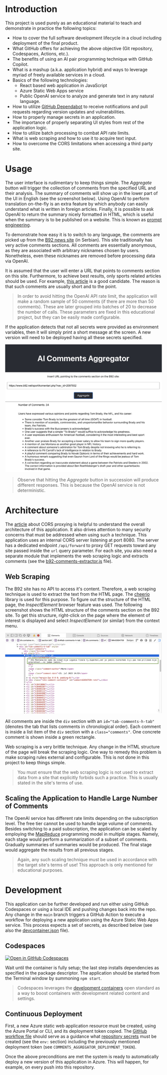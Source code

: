 # Introduction
This project is used purely as an educational material to teach and demonstrate in practice the following topics:

- How to cover the full software development lifecycle in a cloud including deployment of the final product.
- What GitHub offers for achieving the above objective (Git repository, Codespaces, Actions, etc.).
- The benefits of using an AI pair programming technique with GitHub Copilot.
- What is a mashup (a.k.a. application hybrid) and ways to leverage myriad of freely available services in a cloud.
- Basics of the following technologies:
    - React based web application in JavaScript
    - Azure Static Web Apps service
    - Public OpenAI service to analyze and generate text in any natural language.
- How to utilize [GitHub Dependabot](https://github.com/skills/secure-repository-supply-chain) to receive notifications and pull requests regarding version updates and vulnerabilities. 
- How to properly manage secrets in an application.
- The importance of properly separating UI styles from rest of the application logic.
- How to utilize batch processing to combat API rate limits.
- What is web scraping and how to use it to acquire text input.
- How to overcome the CORS limitations when accessing a third party site.

# Usage
The user interface is rudimentary to keep things simple. The *Aggregate* button will trigger the collection of comments from the specified URL and their analysis. 
The summary of comments will show up in the lower part of the UI in English (see the screenshot below).
Using OpenAI to perform translation on-the-fly is an extra feature by which anybody can easily understand what is written in foreign articles.
Finally, it is possible to ask OpenAI to return the summary nicely formatted in HTML, which is useful when the summary is to be published on a website.
This is known as [prompt engineering](https://aws.amazon.com/what-is/prompt-engineering/).

To demonstrate how easy it is to switch to any language, the comments are picked up from the [B92 news site](https://www.b92.net) (in Serbian). This site traditionally has very active comments sections.
All comments are essentially anonymous, as they are associated with arbitrary nicknames chosen by users.
Nonetheless, even these nicknames are removed before processing data via OpenAI.

It is assumed that the user will enter a URL that points to comments section on this site. 
Furthermore, to achieve best results, only sports related articles should be used. 
For example, [this article](https://www.b92.net/sport/komentari.php?nav_id=2097932) is a good candidate. The reason is that such comments are usually short and to the point.

> In order to avoid hitting the OpenAI API rate limit, the application will make a random sample of 50 comments (if there are more than 50 comments). 
> These are later grouped into batches of 20 to decrease the number of calls. These parameters are fixed in this educational project, but they can be easily made configurable.

If the application detects that not all secrets were provided as environment variables, then it will simply print a short message at the screen. A new version will need to be deployed having all these secrets specified.

![Screenshot of the UI](./screenshot-ui.jpg)

> Observe that hitting the *Aggregate* button in succession will produce different responses. This is because the OpenAI service is not deterministic.

# Architecture
The [article](https://httptoolkit.com/blog/cors-proxies/) about CORS proxying is helpful to understand the overall architecture of this application.
It also drives attention to many security concerns that must be addressed when using such a technique.
This application uses an internal CORS server listening at port 8080. The server has a dedicated endpoint
`/api/forward` to proxy GET requests toward any site passed inside the `url` query parameter.
For each site, you also need a separate module that implements the web scraping logic and extracts comments (see the [b92-comments-extractor.js](src/b92-comments-extractor.js) file).

## Web Scraping
The B92 site has no API to access it's content. Therefore, a web scraping technique is used to extract the text from the HTML page. The [cheerio](https://cheerio.js.org/) library is used for this purpose.
To figure out the structure of the HTML page, the _InspectElement_ browser feature was used. The following screenshot shows the HTML structure of the comments section on the B92 site.
To get this structure, right-click on the page where the element of interest is displayed and select _InspectElement_ (or similar) from the context menu.

![Screenshot of the HTML structure](./html-structure.jpg)

All comments are inside the `div` section with an `id="tab-comments-h-tab"` (denotes the tab that lists comments in chronological order).
Each comment is inside a list item of the `div` section with a `class="comments"`. One concrete comment is shown inside a green rectangle.

Web scraping is a very brittle technique. Any change in the HTML structure of the page will break the scraping logic. One way to remedy this problem is make scraping rules external and configurable. This is not done in this project to keep things simple.

> You must ensure that the web scraping logic is not used to extract data from a site that explicitly forbids such a practice. This is usually stated in the site's terms of use.

## Scaling the Application to Handle Large Number of Comments
The OpenAI service has different rate limits depending on the subscription level. The free tier cannot be used to handle large volume of comments.
Besides switching to a paid subscription, the application can be scaled by employing the [MapReduce](https://en.wikipedia.org/wiki/MapReduce) programming model in multiple stages. Namely,
each stage would perform a summarization of a subset of comments. Gradually summaries of summaries would be produced. 
The final stage would aggregate the results from all previous stages.

> Again, any such scaling technique must be used in accordance with the target site's terms of use! This approach is only mentioned for educational purposes.

# Development
This application can be further developed and run either using GitHub Codespaces or using a local IDE and pushing
changes back into the repo. Any change in the `main` branch triggers a GitHub Action to execute a workflow for deploying a new
application using the Azure Static Web Apps service. This process expects a set of secrets,
as described below (see also the [devcontainer.json](.devcontainer/devcontainer.json) file).

## Codespaces 
[![Open in GitHub Codespaces](https://github.com/codespaces/badge.svg)](https://codespaces.new/evarga/comments-aggregator)

Wait until the container is fully setup; the last step installs dependencies as specified in the package descriptor. The application should be started from the Terminal window by summoning `npm start`.

> Codespaces leverages the [development containers](https://containers.dev) open standard as a way to boost containers with development related content and settings.  

## Continuous Deployment
First, a new Azure static web application resource must be created, using the Azure Portal or CLI, and its deployment token copied. The [GitHub workflow file](https://github.com/evarga/ai-imager/blob/main/.github/workflows/azure-static-web-apps.yml) should serve as a guidance what [repository secrets](https://docs.github.com/en/actions/security-guides/using-secrets-in-github-actions#creating-secrets-for-a-repository) must be created (see the `env:` section) including the previously mentioned deployment token (see `COMMENTS_AGGREGATOR_DEPLOYMENT_TOKEN`).

Once the above preconditions are met the system is ready to automatically deploy a new version of this application in Azure. This will happen, for example, on every push into this repository.
